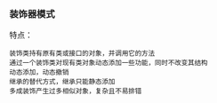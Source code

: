 ### 装饰器模式

特点：

    装饰类持有原有类或接口的对象，并调用它的方法
    通过一个装饰类对现有类对象动态添加一些功能，同时不改变其结构
    动态添加，动态撤销
    继承的替代方式，继承只能静态添加
    多成装饰产生过多相似对象，复杂且不易排错